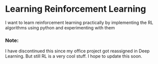 # Learning Reinforcement Learning
I want to learn reinforcement learning practically by implementing the RL algorithms using python and experimenting with them

### Note: 
I have discontinued this since my office project got reassigned in Deep Learning. But still RL is a very cool stuff. I hope to update this soon.
